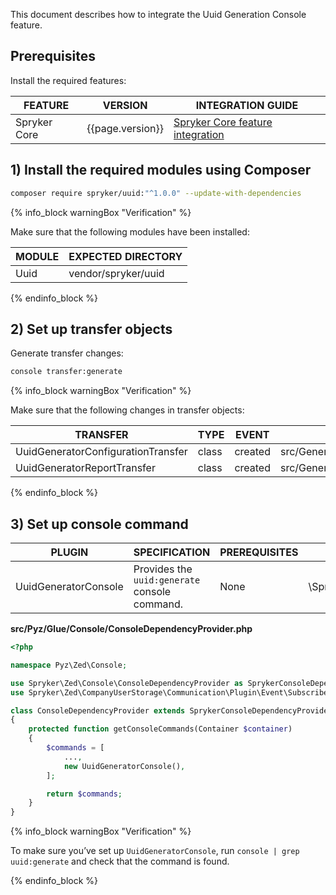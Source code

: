 This document describes how to integrate the Uuid Generation Console feature.

## Prerequisites

Install the required features:

| FEATURE | VERSION | INTEGRATION GUIDE |
| - | - | - |
| Spryker Core | {{page.version}} | [Spryker Core feature integration](/docs/scos/dev/feature-integration-guides/{{page.version}}/spryker-core-feature-integration.html) |


## 1) Install the required modules using Composer



```bash
composer require spryker/uuid:"^1.0.0" --update-with-dependencies
```

{% info_block warningBox "Verification" %}

Make sure that the following modules have been installed:

| MODULE | EXPECTED DIRECTORY|
| - | - |
| Uuid | vendor/spryker/uuid |


{% endinfo_block %}


## 2) Set up transfer objects

Generate transfer changes:

```bash
console transfer:generate
```

{% info_block warningBox "Verification" %}


Make sure that the following changes in transfer objects:

| TRANSFER | TYPE | EVENT | PATH |
| - | - | - | - |
| UuidGeneratorConfigurationTransfer | class | created | src/Generated/Shared/Transfer/UuidGeneratorConfigurationTransfer.php |
| UuidGeneratorReportTransfer | class | created |src/Generated/Shared/Transfer/UuidGeneratorReportTransfer.php |

{% endinfo_block %}


## 3) Set up console command

| PLUGIN | SPECIFICATION | PREREQUISITES | NAMESPACE |
| - | - | - | - |
| UuidGeneratorConsole | Provides the `uuid:generate` console command. | None | \Spryker\Zed\Uuid\Communication\Console\UuidGeneratorConsole |

**src/Pyz/Glue/Console/ConsoleDependencyProvider.php**

```php
<?php

namespace Pyz\Zed\Console;

use Spryker\Zed\Console\ConsoleDependencyProvider as SprykerConsoleDependencyProvider;
use Spryker\Zed\CompanyUserStorage\Communication\Plugin\Event\Subscriber\CompanyUserStorageEventSubscriber;

class ConsoleDependencyProvider extends SprykerConsoleDependencyProvider
{
    protected function getConsoleCommands(Container $container)
    {
        $commands = [
            ...,
            new UuidGeneratorConsole(),
        ];

        return $commands;
    }
}
```

{% info_block warningBox "Verification" %}


To make sure you’ve set up `UuidGeneratorConsole`, run `console | grep uuid:generate` and check that the command is found.

{% endinfo_block %}
